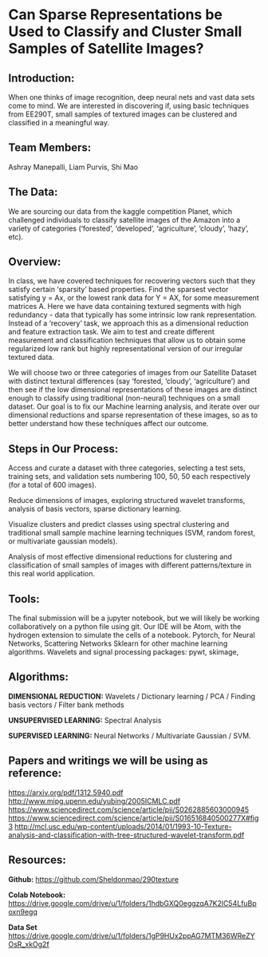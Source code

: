 # Can Sparse Representations be Used to Classify and Cluster Small Samples of Satellite Images?

## Introduction:
When one thinks of image recognition, deep neural nets and vast data sets come to mind. We are interested in discovering if, using basic techniques from EE290T, small samples of textured images can be clustered and classified in a meaningful way. 

## Team Members: 
Ashray Manepalli, Liam Purvis, Shi Mao

## The Data:
We are sourcing our data from the kaggle competition Planet, which challenged individuals to classify satellite images of the Amazon into a variety of categories (‘forested’, ‘developed’, ‘agriculture’, ‘cloudy’, ‘hazy’, etc). 

## Overview: 
In class, we have covered techniques for recovering vectors such that they satisfy certain ‘sparsity’ based properties. Find the sparsest vector satisfying y = Ax, or the lowest rank data for Y = AX, for some measurement matrices A. 
Here we have data containing textured segments with high redundancy - data that typically has some intrinsic low rank representation. Instead of a ‘recovery’ task, we approach this as a dimensional reduction and feature extraction task. We aim to test and create different measurement and classification techniques that allow us to obtain some regularized low rank but highly representational version of our irregular textured data.

We will choose two or three categories of images from our Satellite Dataset with distinct textural differences (say ‘forested, ‘cloudy’, ‘agriculture’) and then see if the low dimensional representations of these images are distinct enough to classify using traditional (non-neural) techniques on a small dataset. Our goal is to fix our Machine learning analysis, and iterate over our dimensional reductions and sparse representation of these images, so as to better understand how these techniques affect our outcome. 

## Steps in Our Process:
Access and curate a dataset with three categories, selecting a test sets, training sets, and validation sets numbering 100, 50, 50 each respectively (for a total of 600 images).

Reduce dimensions of images, exploring structured wavelet transforms, analysis of basis vectors, sparse dictionary learning.

Visualize clusters and predict classes using spectral clustering and traditional small sample machine learning techniques (SVM, random forest, or multivariate gaussian models).

Analysis of most effective dimensional reductions for clustering and classification of small samples of images with different patterns/texture in this real world application. 

## Tools:
The final submission will be a jupyter notebook, but we will likely be working collaboratively on a python file using git. 
Our IDE will be Atom, with the hydrogen extension to simulate the cells of a notebook.
Pytorch, for Neural Networks, Scattering Networks
Sklearn for other machine learning algorithms.
Wavelets and signal processing packages: pywt, skimage, 

## Algorithms:
__DIMENSIONAL REDUCTION:__
Wavelets / 
Dictionary learning / 
PCA / 
Finding basis vectors / 
Filter bank methods

__UNSUPERVISED LEARNING:__
Spectral Analysis

__SUPERVISED LEARNING:__
Neural Networks / 
Multivariate Gaussian / 
SVM.


## Papers and writings we will be using as reference:
https://arxiv.org/pdf/1312.5940.pdf
http://www.mipg.upenn.edu/yubing/2005ICMLC.pdf
https://www.sciencedirect.com/science/article/pii/S0262885603000945
https://www.sciencedirect.com/science/article/pii/S016516840500277X#fig3
http://mcl.usc.edu/wp-content/uploads/2014/01/1993-10-Texture-analysis-and-classification-with-tree-structured-wavelet-transform.pdf

## Resources:
__Github:__
https://github.com/Sheldonmao/290texture

__Colab Notebook:__
https://drive.google.com/drive/u/1/folders/1hdbGXQ0eggzqA7K2lC54LfuBpoxn9egq

__Data Set__
https://drive.google.com/drive/u/1/folders/1gP9HUx2ppAG7MTM36WReZYOsR_xkOg2f
